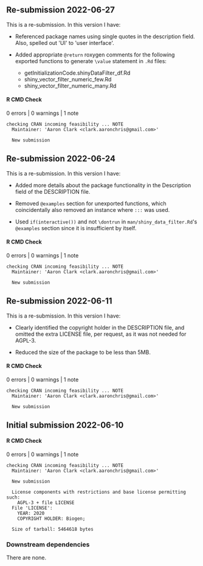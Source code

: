 ## Re-submission 2022-06-27
This is a re-submission. In this version I have:

* Referenced package names using single quotes in the description field. Also, spelled out 'UI' to 'user interface'.

* Added appropriate `@return` roxygen comments for the following exported functions to generate `\value` statement in `.Rd` files:
  - getInitializationCode.shinyDataFilter_df.Rd
  - shiny_vector_filter_numeric_few.Rd
  - shiny_vector_filter_numeric_many.Rd

#### R CMD Check
0 errors | 0 warnings | 1 note
```
checking CRAN incoming feasibility ... NOTE
  Maintainer: 'Aaron Clark <clark.aaronchris@gmail.com>'
  
  New submission
```

## Re-submission 2022-06-24
This is a re-submission. In this version I have:

* Added more details about the package functionality in the Description field of the DESCRIPTION file.

* Removed `@examples` section for unexported functions, which coincidentally also removed an instance where `:::` was used.

* Used `if(interactive())` and not `\dontrun` in `man/shiny_data_filter.Rd`'s `@examples` section since it is insufficient by itself.


#### R CMD Check
0 errors | 0 warnings | 1 note
```
checking CRAN incoming feasibility ... NOTE
  Maintainer: 'Aaron Clark <clark.aaronchris@gmail.com>'
  
  New submission
```


## Re-submission 2022-06-11
This is a re-submission. In this version I have:

* Clearly identified the copyright holder in the DESCRIPTION file, and omitted the extra LICENSE file, per request,  as it was not needed for AGPL-3.
  
* Reduced the size of the package to be less than 5MB.
  
#### R CMD Check
0 errors | 0 warnings | 1 note
```
checking CRAN incoming feasibility ... NOTE
  Maintainer: 'Aaron Clark <clark.aaronchris@gmail.com>'
  
  New submission
```
## Initial submission 2022-06-10
#### R CMD Check
0 errors | 0 warnings | 1 note

```
checking CRAN incoming feasibility ... NOTE
  Maintainer: 'Aaron Clark <clark.aaronchris@gmail.com>'
  
  New submission
  
  License components with restrictions and base license permitting such:
    AGPL-3 + file LICENSE
  File 'LICENSE':
    YEAR: 2020
    COPYRIGHT HOLDER: Biogen;
  
  Size of tarball: 5464618 bytes
```
### Downstream dependencies

There are none.
